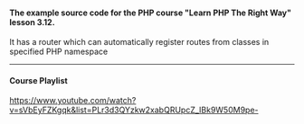 #### The example source code for the PHP course "Learn PHP The Right Way" lesson 3.12.

It has a router which can automatically register routes from classes in specified PHP namespace

---
#### Course Playlist
https://www.youtube.com/watch?v=sVbEyFZKgqk&list=PLr3d3QYzkw2xabQRUpcZ_IBk9W50M9pe-
